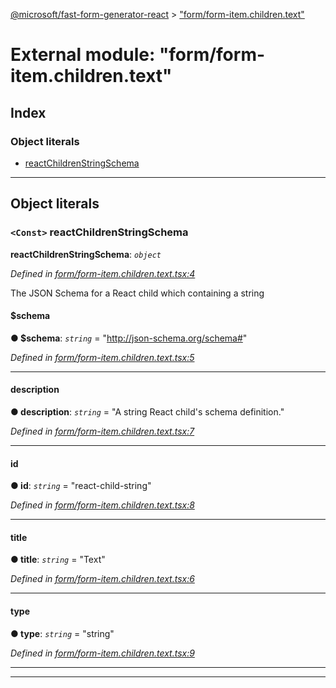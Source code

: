[@microsoft/fast-form-generator-react](../README.md) > ["form/form-item.children.text"](../modules/_form_form_item_children_text_.md)

# External module: "form/form-item.children.text"

## Index

### Object literals

* [reactChildrenStringSchema](_form_form_item_children_text_.md#reactchildrenstringschema)

---

## Object literals

<a id="reactchildrenstringschema"></a>

### `<Const>` reactChildrenStringSchema

**reactChildrenStringSchema**: *`object`*

*Defined in [form/form-item.children.text.tsx:4](https://github.com/Microsoft/fast-dna/blob/164dd3ca/packages/fast-form-generator-react/src/form/form-item.children.text.tsx#L4)*

The JSON Schema for a React child which containing a string

<a id="reactchildrenstringschema._schema"></a>

####  $schema

**● $schema**: *`string`* = "http://json-schema.org/schema#"

*Defined in [form/form-item.children.text.tsx:5](https://github.com/Microsoft/fast-dna/blob/164dd3ca/packages/fast-form-generator-react/src/form/form-item.children.text.tsx#L5)*

___
<a id="reactchildrenstringschema.description"></a>

####  description

**● description**: *`string`* = "A string React child's schema definition."

*Defined in [form/form-item.children.text.tsx:7](https://github.com/Microsoft/fast-dna/blob/164dd3ca/packages/fast-form-generator-react/src/form/form-item.children.text.tsx#L7)*

___
<a id="reactchildrenstringschema.id"></a>

####  id

**● id**: *`string`* = "react-child-string"

*Defined in [form/form-item.children.text.tsx:8](https://github.com/Microsoft/fast-dna/blob/164dd3ca/packages/fast-form-generator-react/src/form/form-item.children.text.tsx#L8)*

___
<a id="reactchildrenstringschema.title"></a>

####  title

**● title**: *`string`* = "Text"

*Defined in [form/form-item.children.text.tsx:6](https://github.com/Microsoft/fast-dna/blob/164dd3ca/packages/fast-form-generator-react/src/form/form-item.children.text.tsx#L6)*

___
<a id="reactchildrenstringschema.type"></a>

####  type

**● type**: *`string`* = "string"

*Defined in [form/form-item.children.text.tsx:9](https://github.com/Microsoft/fast-dna/blob/164dd3ca/packages/fast-form-generator-react/src/form/form-item.children.text.tsx#L9)*

___

___

